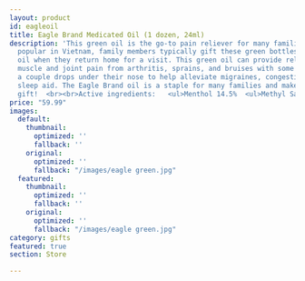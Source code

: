 ```yaml
---
layout: product
id: eagleoil
title: Eagle Brand Medicated Oil (1 dozen, 24ml)
description: 'This green oil is the go-to pain reliever for many families. Especially
  popular in Vietnam, family members typically gift these green bottles of medicated
  oil when they return home for a visit. This green oil can provide relief for minor
  muscle and joint pain from arthritis, sprains, and bruises with some customers putting
  a couple drops under their nose to help alleviate migraines, congestion, or as a
  sleep aid. The Eagle Brand oil is a staple for many families and make for a great
  gift!  <br><br>Active ingredients:   <ul>Menthol 14.5%  <ul>Methyl Salicytate 30% '
price: "59.99"
images:
  default:
    thumbnail:
      optimized: ''
      fallback: ''
    original:
      optimized: ''
      fallback: "/images/eagle green.jpg"
  featured:
    thumbnail:
      optimized: ''
      fallback: ''
    original:
      optimized: ''
      fallback: "/images/eagle green.jpg"
category: gifts
featured: true
section: Store

---
```

